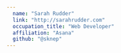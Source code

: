 ```yaml
---
  name: "Sarah Rudder"
  link: "http://sarahrudder.com"
  occupation_title: "Web Developer"
  affiliation: "Asana"
  github: "@sknep"
---
```

